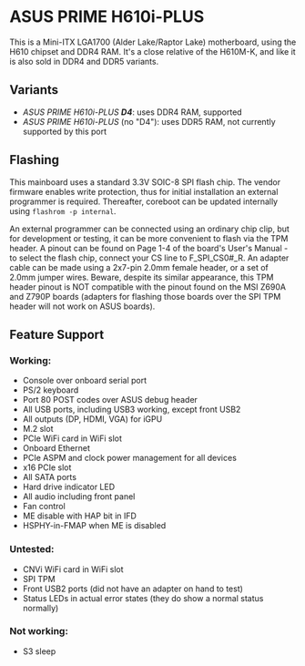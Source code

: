 # ASUS PRIME H610i-PLUS
This is a Mini-ITX LGA1700 (Alder Lake/Raptor Lake) motherboard, using the H610 chipset and
DDR4 RAM. It's a close relative of the H610M-K, and like it is also sold in DDR4 and DDR5
variants.

## Variants
- *ASUS PRIME H610i-PLUS **D4***: uses DDR4 RAM, supported
- *ASUS PRIME H610i-PLUS* (no "D4"): uses DDR5 RAM, not currently supported by this port

## Flashing
This mainboard uses a standard 3.3V SOIC-8 SPI flash chip. The vendor firmware enables write
protection, thus for initial installation an external programmer is required. Thereafter,
coreboot can be updated internally using `flashrom -p internal`.

An external programmer can be connected using an ordinary chip clip, but for development or
testing, it can be more convenient to flash via the TPM header. A pinout can be found on Page
1-4 of the board's User's Manual - to select the flash chip, connect your CS line to
F_SPI_CS0#_R. An adapter cable can be made using a 2x7-pin 2.0mm female header, or a set of
2.0mm jumper wires. Beware, despite its similar appearance, this TPM header pinout is NOT
compatible with the pinout found on the MSI Z690A and Z790P boards (adapters for flashing those
boards over the SPI TPM header will not work on ASUS boards).

## Feature Support
### Working:
- Console over onboard serial port
- PS/2 keyboard
- Port 80 POST codes over ASUS debug header
- All USB ports, including USB3 working, except front USB2
- All outputs (DP, HDMI, VGA) for iGPU
- M.2 slot
- PCIe WiFi card in WiFi slot
- Onboard Ethernet
- PCIe ASPM and clock power management for all devices
- x16 PCIe slot
- All SATA ports
- Hard drive indicator LED
- All audio including front panel
- Fan control
- ME disable with HAP bit in IFD
- HSPHY-in-FMAP when ME is disabled

### Untested:
- CNVi WiFi card in WiFi slot
- SPI TPM
- Front USB2 ports (did not have an adapter on hand to test)
- Status LEDs in actual error states (they do show a normal status normally)

### Not working:
- S3 sleep
